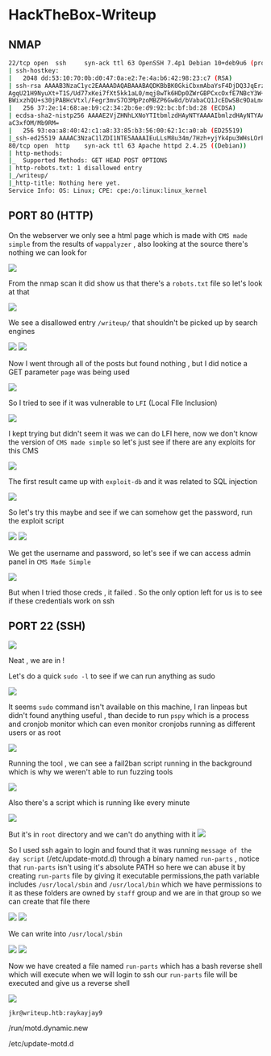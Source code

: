 # HackTheBox-Writeup

## NMAP

```bash
22/tcp open  ssh     syn-ack ttl 63 OpenSSH 7.4p1 Debian 10+deb9u6 (protocol 2.0)
| ssh-hostkey:                                                            
|   2048 dd:53:10:70:0b:d0:47:0a:e2:7e:4a:b6:42:98:23:c7 (RSA)
| ssh-rsa AAAAB3NzaC1yc2EAAAADAQABAAABAQDKBbBK0GkiCbxmAbaYsF4DjDQ3JqErzEazl3v8OndVhynlxNA5sMnQmyH+7ZPdDx9IxvWFWkdvPDJC0rUj1CzOTOEjN61Qd7uQbo5x4rJd3P
AgqU21H9NyuXt+T1S/Ud77xKei7fXt5kk1aL0/mqj8wTk6HDp0ZWrGBPCxcOxfE7NBcY3W++IIArn6irQUom0/AAtR3BseOf/VTdDWOXk/Ut3rrda4VMBpRcmTthjsTXAvKvPJcaWJATtRE2NmFj
BWixzhQU+s30jPABHcVtxl/Fegr3mvS7O3MpPzoMBZP6Gw8d/bVabaCQ1JcEDwSBc9DaLm4cIhuW37dQDgqT1V                                                              
|   256 37:2e:14:68:ae:b9:c2:34:2b:6e:d9:92:bc:bf:bd:28 (ECDSA)
| ecdsa-sha2-nistp256 AAAAE2VjZHNhLXNoYTItbmlzdHAyNTYAAAAIbmlzdHAyNTYAAABBBPzrVwOU0bohC3eXLnH0Sn4f7UAwDy7jx4pS39wtkKMF5j9yKKfjiO+5YTU//inmSjlTgXBYNv
aC3xfOM/Mb9RM=                       
|   256 93:ea:a8:40:42:c1:a8:33:85:b3:56:00:62:1c:a0:ab (ED25519)
|_ssh-ed25519 AAAAC3NzaC1lZDI1NTE5AAAAIEuLLsM8u34m/7Hzh+yjYk4pu3WHsLOrPU2VeLn22UkO
80/tcp open  http    syn-ack ttl 63 Apache httpd 2.4.25 ((Debian)) 
| http-methods:                      
|_  Supported Methods: GET HEAD POST OPTIONS                              
| http-robots.txt: 1 disallowed entry                                     
|_/writeup/                          
|_http-title: Nothing here yet.                                           
Service Info: OS: Linux; CPE: cpe:/o:linux:linux_kernel                   
```

## PORT 80 (HTTP)

On the webserver we only see a html page which is made with `CMS made simple` from the results of `wappalyzer` , also looking at the source there's nothing we can look for 

<img src="https://i.imgur.com/3Kis0HE.png"/>

From the nmap scan it did show us that there's a `robots.txt` file so let's look at that

<img src="https://i.imgur.com/ADRxzpS.png"/>

We see a disallowed entry `/writeup/` that shouldn't be picked up by search engines

<img src="https://i.imgur.com/DNRCfw4.png"/>

<img src="https://i.imgur.com/kcNwozQ.png"/>

Now I went through all of the posts but found nothing , but I did notice a GET parameter `page` was being used

<img src="https://i.imgur.com/GUiwQ0y.png"/>

So I tried to see if it was vulnerable to `LFI` (Local FIle Inclusion)

<img src="https://i.imgur.com/iRDm84K.png"/>

I kept trying but didn't seem it was we can do LFI here, now we don't know the version of `CMS made simple` so let's just see if there are any exploits for this CMS

<img src="https://i.imgur.com/iRDm84K.png"/>

The first result came up with `exploit-db` and it was related to SQL injection

<img src="https://i.imgur.com/v55NRL4.png"/>

So let's try this maybe and see if we can somehow get the password, run the exploit script

<img src="https://i.imgur.com/9Q6znRS.png"/>

<img src="https://i.imgur.com/eRiyC9c.png"/>

We get the username and password, so let's see if we can access admin panel in `CMS Made Simple`

<img src="https://i.imgur.com/6GyIt44.png"/>

But when I tried those creds , it failed . So the only option left for us is to see if these credentials work on ssh

## PORT 22 (SSH)

<img src="https://i.imgur.com/OzTR7DT.png"/>

Neat , we are in !

Let's do a quick `sudo -l` to see if we can run anything as sudo

<img src="https://i.imgur.com/RZqvtHE.png"/>

It seems `sudo` command isn't available on this machine, I ran linpeas but didn't found anything useful , than decide to run `pspy` which is a process and cronjob monitor which can even monitor cronjobs running as different users or as root

<img src="https://i.imgur.com/2G3W28Y.png"/>

Running the tool , we can see a fail2ban script running in the background which is why we weren't able to run fuzzing tools

<img src="https://i.imgur.com/Pa9yZ02.png"/>

Also there's a script which is running like every minute

<img src="https://i.imgur.com/o1JRntp.png"/>

But it's in `root` directory and we can't do anything with it 
<img src="https://i.imgur.com/ZJCfk7Z.png"/>

So I used ssh again to login and found that it was running `message of the day script`  (/etc/update-motd.d)  through a binary named `run-parts` , notice that `run-parts` isn't using it's absolute PATH so here we can abuse it by creating `run-parts` file by giving it executable permissions,the path variable includes `/usr/local/sbin` and `/usr/local/bin` which we have permissions to it as these folders are owned by `staff` group and we are in that group so we can create that file there 


<img src="https://i.imgur.com/ANG0qDt.png"/>

<img src="https://i.imgur.com/WaYaYaV.png"/>

We can write into `/usr/local/sbin` 

<img src="https://i.imgur.com/ZJ7iaFX.png"/>

<img src="https://i.imgur.com/DSwJac7.png"/>

Now we have created a file named `run-parts` which has a bash reverse shell which will execute when we will login to ssh our `run-parts` file will be executed and give us a reverse shell

<img src="https://i.imgur.com/v8yy2xz.png"/>


```
jkr@writeup.htb:raykayjay9
```
/run/motd.dynamic.new 

 /etc/update-motd.d